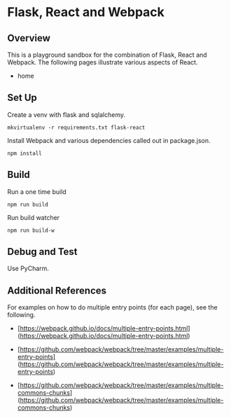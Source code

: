 # Flask, React and Webpack

## Overview
This is a playground sandbox for the combination of Flask, React and Webpack.
The following pages illustrate various aspects of React.
- home

## Set Up
Create a venv with flask and sqlalchemy.

    mkvirtualenv -r requirements.txt flask-react

Install Webpack and various dependencies called out in package.json.

    npm install

## Build
Run a one time build

    npm run build
    
Run build watcher

    npm run build-w
    
## Debug and Test
Use PyCharm.

## Additional References
For examples on how to do multiple entry points (for each page),
see the following.

- [https://webpack.github.io/docs/multiple-entry-points.html]
(https://webpack.github.io/docs/multiple-entry-points.html)

- [https://github.com/webpack/webpack/tree/master/examples/multiple-entry-points]
(https://github.com/webpack/webpack/tree/master/examples/multiple-entry-points)

- [https://github.com/webpack/webpack/tree/master/examples/multiple-commons-chunks]
(https://github.com/webpack/webpack/tree/master/examples/multiple-commons-chunks)
